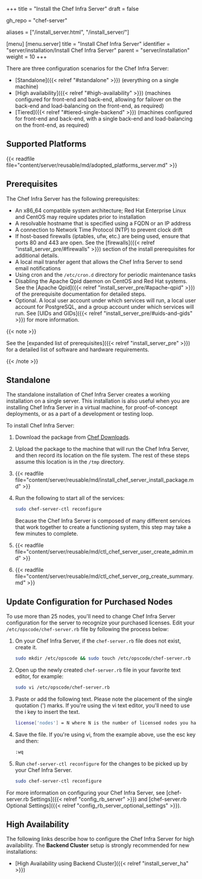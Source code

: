 +++
title = "Install the Chef Infra Server"
draft = false

gh_repo = "chef-server"

aliases = ["/install_server.html", "/install_server/"]

[menu]
  [menu.server]
    title = "Install Chef Infra Server"
    identifier = "server/installation/Install Chef Infra Server"
    parent = "server/installation"
    weight = 10
+++

There are three configuration scenarios for the Chef Infra Server:

- [Standalone]({{< relref "#standalone" >}}) (everything on a single machine)
- [High availability]({{< relref "#high-availability" >}}) (machines configured for front-end and
  back-end, allowing for failover on the
  back-end and load-balancing on the front-end, as required)
- [Tiered]({{< relref "#tiered-single-backend" >}}) (machines configured for front-end and back-end,
  with a single back-end and
  load-balancing on the front-end, as required)

## Supported Platforms

{{< readfile file="content/server/reusable/md/adopted_platforms_server.md" >}}

## Prerequisites

The Chef Infra Server has the following prerequisites:

-   An x86_64 compatible system architecture; Red Hat Enterprise Linux
    and CentOS may require updates prior to installation
-   A resolvable hostname that is specified using a FQDN or an IP
    address
-   A connection to Network Time Protocol (NTP) to prevent clock drift
-   If host-based firewalls (iptables, ufw, etc.) are being used, ensure
    that ports 80 and 443 are open. See the
    [firewalls]({{< relref "install_server_pre/#firewalls" >}}) section of the
    install prerequisites for additional details.
-   A local mail transfer agent that allows the Chef Infra Server to
    send email notifications
-   Using cron and the `/etc/cron.d` directory for periodic maintenance
    tasks
-   Disabling the Apache Qpid daemon on CentOS and Red Hat systems. See
    the [Apache Qpid]({{< relref "install_server_pre/#apache-qpid" >}}) of the
    prerequisite documentation for detailed steps.
-   Optional. A local user account under which services will run, a
    local user account for PostgreSQL, and a group account under which
    services will run. See [UIDs and
    GIDs]({{< relref "install_server_pre/#uids-and-gids" >}}) for more information.

{{< note >}}

See the [expanded list of prerequisites]({{< relref "install_server_pre" >}}) for a
detailed list of software and hardware requirements.

{{< /note >}}

## Standalone

The standalone installation of Chef Infra Server creates a working
installation on a single server. This installation is also useful when
you are installing Chef Infra Server in a virtual machine, for
proof-of-concept deployments, or as a part of a development or testing
loop.

To install Chef Infra Server:

1.  Download the package from [Chef Downloads](https://www.chef.io/downloads).

2.  Upload the package to the machine that will run the Chef Infra
    Server, and then record its location on the file system. The rest of
    these steps assume this location is in the `/tmp` directory.

3.  {{< readfile file="content/server/reusable/md/install_chef_server_install_package.md" >}}

4.  Run the following to start all of the services:

    ```bash
    sudo chef-server-ctl reconfigure
    ```

    Because the Chef Infra Server is composed of many different services
    that work together to create a functioning system, this step may
    take a few minutes to complete.

5.  {{< readfile file="content/server/reusable/md/ctl_chef_server_user_create_admin.md" >}}

6.  {{< readfile file="content/server/reusable/md/ctl_chef_server_org_create_summary.md" >}}

## Update Configuration for Purchased Nodes

To use more than 25 nodes, you'll need to change Chef Infra Server
configuration for the server to recognize your purchased licenses. Edit
your `/etc/opscode/chef-server.rb` file by following the process below:

1.  On your Chef Infra Server, if the `chef-server.rb` file does not
    exist, create it.

    ```bash
    sudo mkdir /etc/opscode && sudo touch /etc/opscode/chef-server.rb
    ```

2.  Open up the newly created `chef-server.rb` file in your favorite
    text editor, for example:

    ```bash
    sudo vi /etc/opscode/chef-server.rb
    ```

3.  Paste or add the following text. Please note the placement of the
    single quotation (') marks. If you're using the vi text editor,
    you'll need to use the <span class="title-ref">i</span> key to
    insert the text.

    ```bash
    license['nodes'] = N where N is the number of licensed nodes you have purchased
    ```

4.  Save the file. If you're using vi, from the example above, use the
    <span class="title-ref">esc</span> key and then:

    ```bash
    :wq
    ```

5.  Run `chef-server-ctl reconfigure` for the changes to be picked up by
    your Chef Infra Server.

    ```bash
    sudo chef-server-ctl reconfigure
    ```

For more information on configuring your Chef Infra Server, see
[chef-server.rb Settings]({{< relref "config_rb_server" >}}) and [chef-server.rb
Optional Settings]({{< relref "config_rb_server_optional_settings" >}}).

## High Availability

The following links describe how to configure the Chef Infra Server for
high availability. The **Backend Cluster** setup is strongly recommended
for new installations:

-   [High Availability using Backend Cluster]({{< relref "install_server_ha" >}})
